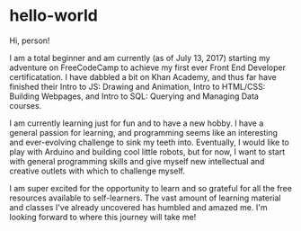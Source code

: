 # hello-world

Hi, person!

I am a total beginner and am currently (as of July 13, 2017) starting my adventure on FreeCodeCamp to achieve my first ever Front End Developer certificatation. I have dabbled a bit on Khan Academy, and thus far have finished their Intro to JS: Drawing and Animation, Intro to HTML/CSS: Building Webpages, and Intro to SQL: Querying and Managing Data courses. 

I am currently learning just for fun and to have a new hobby. I have a general passion for learning, and programming seems like an interesting and ever-evolving challenge to sink my teeth into. Eventually, I would like to play with Arduino and building cool little robots, but for now, I want to start with general programming skills and give myself new intellectual and creative outlets with which to challenge myself.

I am super excited for the opportunity to learn and so grateful for all the free resources available to self-learners. The vast amount of learning material and classes I've already uncovered has humbled and amazed me. I'm looking forward to where this journey will take me!
